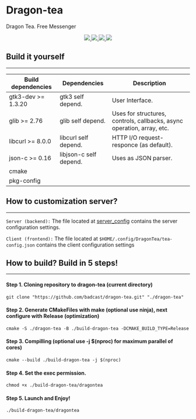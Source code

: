# Dragon-tea
Dragon Tea. Free Messenger

<p align="center">
    <a href="https://github.com/badcast/dragon-tea/tags">
        <img src="https://img.shields.io/badge/GUI-GTK3-52a381">
    </a>
    <a href="https://github.com/badcast/dragon-tea/tags">
        <img src="https://img.shields.io/badge/STD-glib2-941F6E">
    </a>
    <a href="https://github.com/badcast/dragon-tea/tags">
        <img src="https://img.shields.io/badge/NET-libcurl-blue">
    </a>
    <a href="https://github.com/badcast/dragon-tea/tags">
        <img src="https://img.shields.io/badge/JSON-libjson--c-941F6E">
    </a>
</p>

## Build it yourself
-----

| Build dependencies    | Dependencies           | Description                                                                                  |
|-----------------------|------------------------|----------------------------------------------------------------------------------------------|
| gtk3-dev >= 1.3.20    | gtk3 self depend.      | User Interface.                                                                              |
| glib >= 2.76          | glib self depend.      | Uses for structures, controls, callbacks, async operation, array, etc.                       |
| libcurl >= 8.0.0      | libcurl self depend.   | HTTP I/O request-responce (as default).                                                      |
| json-c >= 0.16        | libjson-c self depend. | Uses as JSON parser.                                                                         |
| cmake                 |                        |                                                                                              |
| pkg-config            |                        |                                                                                              |


## How to customization server?
-----

```Server (backend):``` The file located at [server_config](./server-php/server_config.php) contains the server configuration settings.

```Client (frontend):``` The file located at ```$HOME/.config/DragonTea/tea-config.json``` contains the client configuration settings


## How to build? Build in 5 steps!
-----

#### Step 1. Cloning repository to dragon-tea (current directory)

    git clone "https://github.com/badcast/dragon-tea.git" "./dragon-tea"


#### Step 2. Generate CMakeFiles with make (optional use ninja), next configure with Release (optimization)

    cmake -S ./dragon-tea -B ./build-dragon-tea -DCMAKE_BUILD_TYPE=Release


#### Step 3. Compilling (optional use -j $(nproc) for maximum parallel of cores)

    cmake --build ./build-dragon-tea -j $(nproc)


#### Step 4. Set the exec permission. 

    chmod +x ./build-dragon-tea/dragontea


#### Step 5. Launch and Enjoy! 

    ./build-dragon-tea/dragontea
